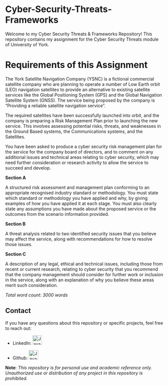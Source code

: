 # Cyber-Security-Threats-Frameworks

Welcome to my Cyber Security Threats & Frameworks Repository! This repository contains my assignment for the Cyber Security Threats module of University of York.

# Requirements of this Assignment
The York Satellite Navigation Company (YSNC) is a fictional commercial satellite
company who are planning to operate a number of Low Earth orbit (LEO) navigation
satellites to provide an alternative to existing satellite services like the Global
Positioning System (GPS) and the Global Navigation Satellite System (GNSS). The
service being proposed by the company is “Providing a reliable satellite navigation
service”.

The required satellites have been successfully launched into orbit, and the company
is preparing a Risk Management Plan prior to launching the new service. This
involves assessing potential risks, threats, and weaknesses in the Ground Based
systems, the Communications systems, and the Satellites.

You have been asked to produce a cyber security risk management plan for the
service for the company board of directors, and to comment on any additional issues
and technical areas relating to cyber security, which may need further consideration
or research activity to allow the service to succeed and develop.

**Section A**

A structured risk assessment and management plan conforming to an appropriate
recognised industry standard or methodology. You must state which standard or
methodology you have applied and why, by giving examples of how you have applied
it at each stage. You must also clearly state any assumptions you have made about
the proposed service or the outcomes from the scenario information provided.

**Section B** 

A threat analysis related to two identified security issues that you believe may affect the service, along with recommendations for how to resolve those issues.

**Section C**

A description of any legal, ethical and technical issues, including those from recent or current research, relating to cyber security that you recommend that the company management should consider for further work or inclusion in the service, along with an explanation of why you believe these areas merit such consideration.

*Total word count: 3000 words*

## Contact
If you have any questions about this repository or specific projects, feel free to reach out:

- LinkedIn: [ <img  alt="Java" width="30px" style="padding-right:10px;" alt= "LinkedIn" title="My LinkedIn profile"
    src="https://cdn.jsdelivr.net/gh/devicons/devicon@latest/icons/linkedin/linkedin-original.svg">](https://www.linkedin.com/in/chrisantonopoulou/)

- Github: [ <img alt="Java" width="30px" style="padding-right:10px;" src="https://cdn.jsdelivr.net/gh/devicons/devicon@latest/icons/github/github-original.svg">](https://github.com/ChrisAntonopoulou)


**Note**: *This repository is for personal use and academic reference only. Unauthorized use or distribution of any project in this repository is prohibited.*
